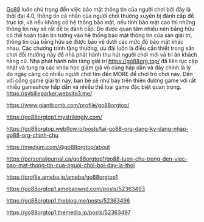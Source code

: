 [Go88](https://go88org.top/) luôn chú trọng đến việc bảo mật thông tin của người chơi bởi đây là thời đại 4.0, thông tin cá nhân của người chơi thường xuyên bị đánh cắp để trục lợi, và nếu không có hệ thống bảo mật, nếu tính bảo mật cao thì những thông tin này sẽ rất dễ bị đánh cắp.
Do được quan tâm nhiều nên bằng hữu có thể hoàn toàn tin tưởng vào hệ thống bảo mật thông tin của sàn giải trí, thông tin của bằng hữu sẽ được bảo vệ dưới các mức độ bảo mật khác nhau.
Các chương trình tặng thưởng, ưu đãi luôn là điều cần thiết trong sân chơi đổi thưởng này để nhà phát hành thu hút người chơi mới và tri ân khách hàng cũ. Nhà phát hành nền tảng giải trí https://go88org.top/ đã liên tục cập nhật và tung ra các khóa học giảm giá vô cùng hấp dẫn và đây chính là lý do ngày càng có nhiều người chơi tìm đến MORE để chơi trò chơi này.
Đến với cổng game giải trí này, bạn bè sẽ như bay trên thiên đường game với rất nhiều gameshow hấp dẫn và nhiều thể loại game đặc biệt quan trọng.
https://sybilleparker.website3.me/

https://www.giantbomb.com/profile/go88orgtop/

https://go88orgtop1.mystrikingly.com/

https://go88orgtop.webflow.io/posts/tai-go88-org-dang-ky-dang-nhap-go88-org-chinh-chu

https://medium.com/@go88orgtop/about

https://personaljournal.ca/go88orgtop1/go88-luon-chu-trong-den-viec-bao-mat-thong-tin-cua-nguoi-choi-boi-day-la-thoi

https://profile.ameba.jp/ameba/go88orgtop1

https://go88orgtop1.amebaownd.com/posts/52363493

https://go88orgtop1.theblog.me/posts/52363496

https://go88orgtop1.themedia.jp/posts/52363497


